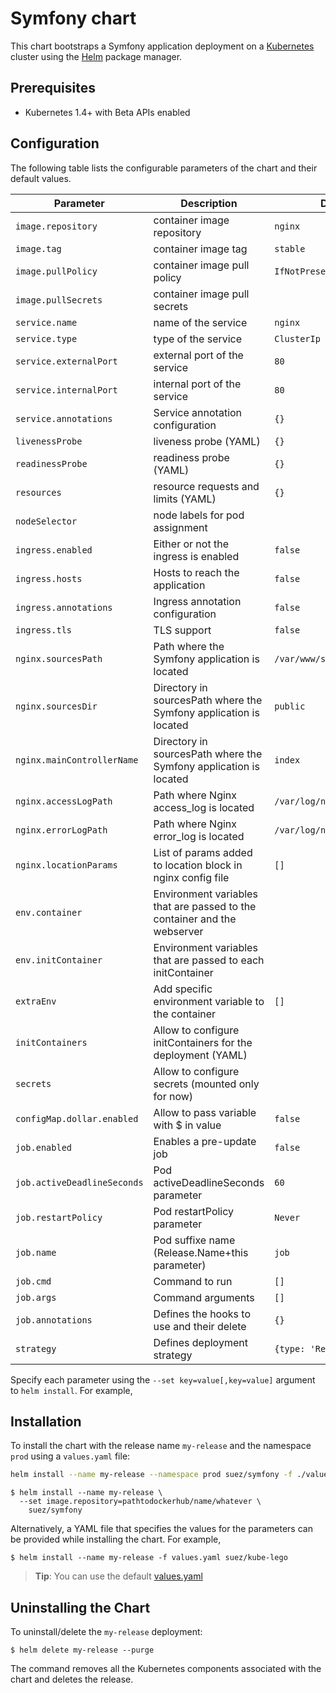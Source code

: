 Symfony chart
=============

This chart bootstraps a Symfony application deployment on a [Kubernetes](http://kubernetes.io) cluster using the [Helm](https://helm.sh) package manager.


## Prerequisites
  - Kubernetes 1.4+ with Beta APIs enabled


## Configuration

The following table lists the configurable parameters of the chart and their default values.

Parameter                  | Description                                                              | Default
-------------------------- | ------------------------------------------------------------------------ | -------
`image.repository`         | container image repository                                               | `nginx`
`image.tag`                | container image tag                                                      | `stable`
`image.pullPolicy`         | container image pull policy                                              | `IfNotPresent`
`image.pullSecrets`        | container image pull secrets                                             |
`service.name`             | name of the service                                                      | `nginx`
`service.type`             | type of the service                                                      | `ClusterIp`
`service.externalPort`     | external port of the service                                             | `80`
`service.internalPort`     | internal port of the service                                             | `80`
`service.annotations`      | Service annotation configuration                                         | `{}`
`livenessProbe`            | liveness probe (YAML)                                                    | `{}`
`readinessProbe`           | readiness probe (YAML)                                                   | `{}`
`resources`                | resource requests and limits (YAML)                                      | `{}`
`nodeSelector`             | node labels for pod assignment                                           |
`ingress.enabled`          | Either or not the ingress is enabled                                     | `false`
`ingress.hosts`            | Hosts to reach the application                                           | `false`
`ingress.annotations`      | Ingress annotation configuration                                         | `false`
`ingress.tls`              | TLS support                                                              | `false`
`nginx.sourcesPath`        | Path where the Symfony application is located                            | `/var/www/symfony`
`nginx.sourcesDir`         | Directory in sourcesPath where the Symfony application is located        | `public`
`nginx.mainControllerName` | Directory in sourcesPath where the Symfony application is located        | `index`
`nginx.accessLogPath`      | Path where Nginx access_log is located                                   | `/var/log/nginx/access.log`
`nginx.errorLogPath`       | Path where Nginx error_log is located                                    | `/var/log/nginx/error.log`
`nginx.locationParams`     | List of params added to location block in nginx config file              | `[]`
`env.container`            | Environment variables that are passed to the container and the webserver |
`env.initContainer`        | Environment variables that are passed to each initContainer              |
`extraEnv`                 | Add specific environment variable to the container                       | `[]`
`initContainers`           | Allow to configure initContainers for the deployment (YAML)              |
`secrets`                  | Allow to configure secrets (mounted only for now)                        |
`configMap.dollar.enabled` | Allow to pass variable with $ in value                                   | `false`
`job.enabled`              | Enables a pre-update job                                                 | `false`
`job.activeDeadlineSeconds`| Pod activeDeadlineSeconds parameter                                      | `60`
`job.restartPolicy`        | Pod restartPolicy parameter                                              | `Never`
`job.name`                 | Pod suffixe name (Release.Name+this parameter)                           | `job`
`job.cmd`                  | Command to run                                                           | `[]`
`job.args`                 | Command arguments                                                        | `[]`
`job.annotations`          | Defines the hooks to use and their delete                                | `{}`
`strategy`                 | Defines deployment strategy                                              | `{type: 'Recreate'}`

Specify each parameter using the `--set key=value[,key=value]` argument to `helm install`. For example,


## Installation

To install the chart with the release name `my-release` and the namespace `prod` using a `values.yaml` file:

```bash
helm install --name my-release --namespace prod suez/symfony -f ./values.yaml
```

```console
$ helm install --name my-release \
  --set image.repository=pathtodockerhub/name/whatever \
    suez/symfony
```

Alternatively, a YAML file that specifies the values for the parameters can be provided while installing the chart. For example,

```console
$ helm install --name my-release -f values.yaml suez/kube-lego
```

> **Tip**: You can use the default [values.yaml](values.yaml)


## Uninstalling the Chart

To uninstall/delete the `my-release` deployment:

```console
$ helm delete my-release --purge
```

The command removes all the Kubernetes components associated with the chart and deletes the release.
